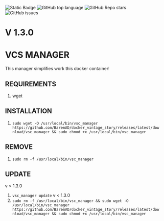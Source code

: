 ![Static Badge](https://img.shields.io/badge/powered-BarenAD-BarenAD)
![GitHub top language](https://img.shields.io/github/languages/top/BarenAD/docker_vintage_story)
![GitHub Repo stars](https://img.shields.io/github/stars/BarenAD/docker_vintage_story)
![GitHub issues](https://img.shields.io/github/issues/BarenAD/docker_vintage_story)

# V 1.3.0

# VCS MANAGER
This manager simplifies work this docker container!

## REQUIREMENTS
1) wget

## INSTALLATION
1) `sudo wget -O /usr/local/bin/vsc_manager https://github.com/BarenAD/docker_vintage_story/releases/latest/download/vsc_manager && sudo chmod +x /usr/local/bin/vsc_manager`

## REMOVE
1) `sudo rm -f /usr/local/bin/vsc_manager`

## UPDATE
v > 1.3.0
1) `vsc_manager update`
v < 1.3.0
1) `sudo rm -f /usr/local/bin/vsc_manager && sudo wget -O /usr/local/bin/vsc_manager https://github.com/BarenAD/docker_vintage_story/releases/latest/download/vsc_manager && sudo chmod +x /usr/local/bin/vsc_manager`
